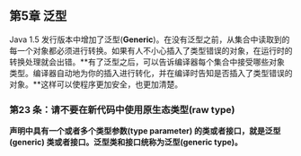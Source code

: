 ## 第5章 泛型

Java 1.5 发行版本中增加了泛型(**Generic**)。在没有泛型之前，从集合中读取到的每一个对象都必须进行转换。如果有人不小心插入了类型错误的对象，在运行时的转换处理就会出错。**有了泛型之后，可以告诉编译器每个集合中接受哪些对象类型。编译器自动地为你的插入进行转化，并在编译时告知是否插入了类型错误的对象。**这样可以使程序更加安全，也更加清楚。

### 第23 条：请不要在新代码中使用原生态类型(raw type)

**声明中具有一个或者多个类型参数(type parameter) 的类或者接口，就是泛型(generic) 类或者接口。**泛型类和接口统称为**泛型(generic type)。**

